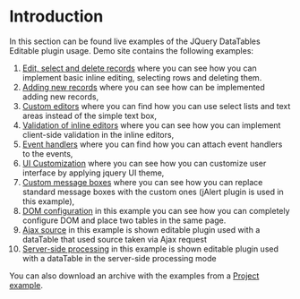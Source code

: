 # Introduction #

In this section can be found live examples of the JQuery DataTables Editable plugin usage. Demo site contains the following examples:
  1. [Edit, select and delete records](http://jquery-datatables-editable.googlecode.com/svn/trunk/index.html) where you can see how you can implement basic inline editing, selecting rows and deleting them.
  1. [Adding new records](http://jquery-datatables-editable.googlecode.com/svn/trunk/addingrecords.html) where you can see how can be implemented adding new records,
  1. [Custom editors](http://jquery-datatables-editable.googlecode.com/svn/trunk/custom-editors.html) where you can find how you can use select lists and text areas instead of the simple text box,
  1. [Validation of inline editors](http://jquery-datatables-editable.googlecode.com/svn/trunk/inline-validation.html) where you can see how you can implement client-side validation in the inline editors,
  1. [Event handlers](http://jquery-datatables-editable.googlecode.com/svn/trunk/events.html) where you can find how you can attach event handlers to the events,
  1. [UI Customization](http://jquery-datatables-editable.googlecode.com/svn/trunk/customization.html) where you can see how you can customize user interface by applying jquery UI theme,
  1. [Custom message boxes](http://jquery-datatables-editable.googlecode.com/svn/trunk/custom-messages.html) where you can see how you can replace standard message boxes with the custom ones (jAlert plugin is used in this example),
  1. [DOM configuration](http://jquery-datatables-editable.googlecode.com/svn/trunk/configure-dom.html)  in this example you can see how you can completely configure DOM and place two tables in the same page.
  1. [Ajax source](http://jquery-datatables-editable.googlecode.com/svn/trunk/ajax.html) in this example is shown editable plugin used with a dataTable that used source taken via Ajax request
  1. [Server-side processing](http://jquery-datatables-editable.googlecode.com/svn/trunk/server_side_processing.html) in this example is shown editable plugin used with a dataTable in the server-side processing mode

You can also download an archive with the examples from a [Project example](http://code.google.com/p/jquery-datatables-editable/downloads/detail?name=JQuery-DataTables-Editable.example.1.0.0.zip).
